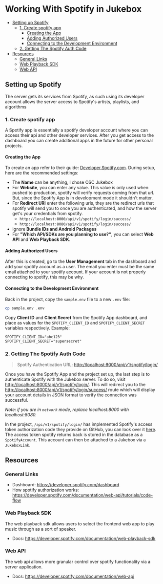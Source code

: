 # Working With Spotify in Jukebox

- [Setting up Spotify](#setting-up-spotify)
  - [1. Create spotify app](#1-create-spotify-app)
    - [Creating the App](#creating-the-app)
    - [Adding Authorized Users](#adding-authorized-users)
    - [Connecting to the Development Environment](#connecting-to-the-development-environment)
  - [2. Getting The Spotify Auth Code](#2-getting-the-spotify-auth-code)
- [Resources](#resources)
  - [General Links](#general-links)
  - [Web Playback SDK](#web-playback-sdk)
  - [Web API](#web-api)

## Setting up Spotify

The server gets its services from Spotify, as such using its developer account allows the server access to Spotify's artists, playlists, and algorithms

### 1. Create spotify app

A Spotify app is essentially a spotify developer account where you can access their api and other developer services. After you get access to the dashboard you can create additional apps in the future for other personal projects.

#### Creating the App

To create an app refer to their guide: [Developer.Spotify.com](https://developer.spotify.com/documentation/general/guides/authorization/app-settings/). During setup, here are the recommended settings:

- The **Name** can be anything, I chose OSC Jukebox
- For **Website**, you can enter any value. This value is only used when pushed to production, spotify will verify requests coming from that url. But, since the Spotify App is in development mode it shouldn't matter.
- For **Redirect URI** enter the following urls, they are the redirect urls that spotify will send you to once you are authenticated, and how the server get's your credentials from spotify.
  - `http://localhost:8000/api/v1/spotify/login/success/`
  - `http://localhost:8080/api/v1/spotify/login/success/`
- Ignore **Bundle IDs and Android Packages**
- For **"Which API/SDKs are you planning to use?"**, you can select **Web API** and **Web Playback SDK**.

#### Adding Authorized Users

After this is created, go to the **User Management** tab in the dashboard and add your spotify account as a user. The email you enter must be the same email attached to your spotify account. If your account is not properly connecting to spotify, this may be why.

#### Connecting to the Development Environment

Back in the project, copy the `sample.env` file to a new `.env` file:

```sh
cp sample.env .env
```

Copy **Client ID** and **Client Secret** from the Spotify App dashboard, and place as values for the `SPOTIFY_CLIENT_ID` and `SPOTIFY_CLIENT_SECRET` variables respectively. Example:

```txt
SPOTIFY_CLIENT_ID="abc123"
SPOTIFY_CLIENT_SECRET="supersecret"
```

### 2. Getting The Spotify Auth Code

> Spotify Authentication URL: <http://localhost:8000/api/v1/spotify/login/>

Once you have the Spotify App and the project set up, the last step is to authenticate Spotify with the Jukebox server. To do so, visit <http://localhost:8000/api/v1/spotify/login/>. This will redirect you to the <http://localhost:8000/api/v1/spotify/login/success/> route which will display your account details in JSON format to verify the connection was successful.

_Note: if you are in `network` mode, replace localhost:8000 with localhost:8080._

In the project, `/api/v1/spotify/login/` has implemented Spotify's access token authorization code they provide on GitHub, you can look over it [here](https://github.com/spotify/web-api-examples/blob/master/authentication/authorization_code/app.js). The access token spotify returns back is stored in the database as a `SpotifyAccount`. This account can then be attached to a Jukebox via a `JukeboxLink`.

## Resources

### General Links

- Dashboard: <https://developer.spotify.com/dashboard>
- How spotify authorization works: <https://developer.spotify.com/documentation/web-api/tutorials/code-flow>

### Web Playback SDK

The web playback sdk allows users to select the frontend web app to play music through as a sort of speaker.

- Docs: <https://developer.spotify.com/documentation/web-playback-sdk>

### Web API

The web api allows more granular control over spotify functionality via a server application.

- Docs: <https://developer.spotify.com/documentation/web-api>
